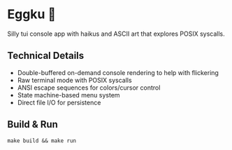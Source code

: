 # Eggku 🐰

Silly tui console app with haikus and ASCII art that explores POSIX syscalls.

## Technical Details
- Double-buffered on-demand console rendering to help with flickering
- Raw terminal mode with POSIX syscalls
- ANSI escape sequences for colors/cursor control
- State machine-based menu system
- Direct file I/O for persistence

## Build & Run
`make build && make run`

